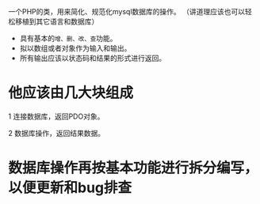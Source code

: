 一个PHP的类，用来简化、规范化mysql数据库的操作。
（讲道理应该也可以轻松移植到其它语言和数据库）

 * 具有基本的`增、删、改、查`功能。
 * 拟以数组或者对象作为输入和输出。
 * 所有输出应该以状态码和结果的形式进行返回。

 # 他应该由几大块组成

 1 连接数据库，返回PDO对象。
 
 2 数据库操作，返回结果数据。

 # 数据库操作再按基本功能进行拆分编写，以便更新和bug排查

 

